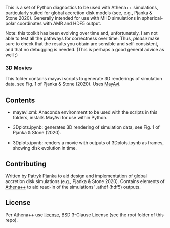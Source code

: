 
This is a set of Python diagnostics to be used with Athena++ simulations, particularly suited for global accretion disk models (see, e.g., Pjanka & Stone 2020). Generally intended for use with MHD simulations in spherical-polar coordinates with AMR and HDF5 output.

Note: this toolkit has been evolving over time and, unfortunately, I am not able to test all the pathways for correctness over time. Thus, *please* make sure to check that the results you obtain are sensible and self-consistent, and that no debugging is needed. (This is perhaps a good general advice as well ;)

### 3D Movies

This folder contains mayavi scripts to generate 3D renderings of simulation data, see Fig. 1 of Pjanka & Stone (2020). Uses [MayAvi](https://docs.enthought.com/mayavi/mayavi/).

## Contents

 - mayavi.xml: Anaconda environment to be used with the scripts in this folders, installs MayAvi for use within Python.

 - 3Dplots.ipynb: generates 3D rendering of simulation data, see Fig. 1 of Pjanka & Stone (2020).

 - 3Dplots.ipynb: renders a movie with outputs of 3Dplots.ipynb as frames, showing disk evolution in time.

## Contributing

Written by Patryk Pjanka to aid design and implementation of global accretion disk simulations (e.g., Pjanka & Stone 2020). Contains elements of [Athena++](https://github.com/PrincetonUniversity/athena-public-version) to aid read-in of the simulations' .athdf (hdf5) outputs.

## License
Per Athena++ use [license](https://github.com/PrincetonUniversity/athena-public-version/blob/master/LICENSE), BSD 3-Clause License (see the root folder of this repo).